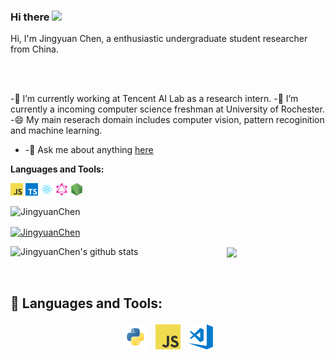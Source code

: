 ### Hi there <a href="https://www.gautamkrishnar.com/"><img src="https://media.giphy.com/media/hvRJCLFzcasrR4ia7z/giphy.gif" width="30px"></a>
Hi, I'm Jingyuan Chen, a enthusiastic undergraduate student researcher from China.

<br />
<br />

-🔭 I’m currently working at Tencent AI Lab as a research intern.
-🌱 I’m currently a incoming computer science freshman at University of Rochester.
-😄 My main reserach domain includes computer vision, pattern recoginition and machine learning.
<!-- - -⚡  -->
- -💬 Ask me about anything [here](https://github.com/JingyuanChen1423/JingyuanChen1423/issues)

**Languages and Tools:**  

<code><img height="20" src="https://raw.githubusercontent.com/github/explore/80688e429a7d4ef2fca1e82350fe8e3517d3494d/topics/javascript/javascript.png"></code>
<code><img height="20" src="https://raw.githubusercontent.com/github/explore/80688e429a7d4ef2fca1e82350fe8e3517d3494d/topics/typescript/typescript.png"></code>
<code><img height="20" src="https://raw.githubusercontent.com/github/explore/80688e429a7d4ef2fca1e82350fe8e3517d3494d/topics/react/react.png"></code>
<code><img height="20" src="https://raw.githubusercontent.com/github/explore/5c058a388828bb5fde0bcafd4bc867b5bb3f26f3/topics/graphql/graphql.png"></code>
<code><img height="20" src="https://raw.githubusercontent.com/github/explore/80688e429a7d4ef2fca1e82350fe8e3517d3494d/topics/nodejs/nodejs.png"></code>    
<p align="left"> 
  <img src="https://komarev.com/ghpvc/?username=JingyuanChen1423" alt="JingyuanChen" /> 
</p>

<p align="left">
  <a href="https://www.linkedin.com/in/jingyuan-patrick-chen-1b99921ba/" target="_blank"><img align="center" src="https://cdn.jsdelivr.net/npm/simple-icons@3.0.1/icons/linkedin.svg" alt="JingyuanChen" height="20" width="20" /></a>
</p>

<p align="center">
  <img align="left" src="https://github-readme-stats.vercel.app/api?username=JingyuanChen1423&show_icons=true&einclude_all_commits=true&count_private=true&theme=radical" alt="JingyuanChen's github stats" />
  <img align="center" src="https://github-readme-stats.vercel.app/api/top-langs/?username=JingyuanChen1423&theme=radical" />
</p>

<br />

## 🧰 Languages and Tools:
<p align="center">
<img src="https://raw.githubusercontent.com/github/explore/80688e429a7d4ef2fca1e82350fe8e3517d3494d/topics/python/python.png" alt="Python" height="40" style="vertical-align:top; margin:4px">
<img src="https://raw.githubusercontent.com/github/explore/80688e429a7d4ef2fca1e82350fe8e3517d3494d/topics/javascript/javascript.png" alt="Javascript" height="40" style="vertical-align:top; margin:4px">
<img src="https://raw.githubusercontent.com/github/explore/80688e429a7d4ef2fca1e82350fe8e3517d3494d/topics/visual-studio-code/visual-studio-code.png" alt="VS Code" height="40" style="vertical-align:top; margin:4px">
</p>

